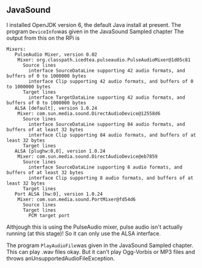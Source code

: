 
##  JavaSound 


I installed OpenJDK version 6, the default Java install at present.
The program `DeviceInfo`was  given in the JavaSound Sampled chapter
The output from this on the RPi is

```
Mixers:
   PulseAudio Mixer, version 0.02
    Mixer: org.classpath.icedtea.pulseaudio.PulseAudioMixer@1d05c81
      Source lines
        interface SourceDataLine supporting 42 audio formats, and buffers of 0 to 1000000 bytes
        interface Clip supporting 42 audio formats, and buffers of 0 to 1000000 bytes
      Target lines
        interface TargetDataLine supporting 42 audio formats, and buffers of 0 to 1000000 bytes
   ALSA [default], version 1.0.24
    Mixer: com.sun.media.sound.DirectAudioDevice@12558d6
      Source lines
        interface SourceDataLine supporting 84 audio formats, and buffers of at least 32 bytes
        interface Clip supporting 84 audio formats, and buffers of at least 32 bytes
      Target lines
   ALSA [plughw:0,0], version 1.0.24
    Mixer: com.sun.media.sound.DirectAudioDevice@eb7859
      Source lines
        interface SourceDataLine supporting 8 audio formats, and buffers of at least 32 bytes
        interface Clip supporting 8 audio formats, and buffers of at least 32 bytes
      Target lines
   Port ALSA [hw:0], version 1.0.24
    Mixer: com.sun.media.sound.PortMixer@fd54d6
      Source lines
      Target lines
        PCM target port
```


Althjough this is using the PulseAudio mixer, pulse audio isn't actually running
(at this stage)!
So it can only use the ALSA interface.


The program `PlayAudioFile`was  given in the JavaSound Sampled chapter.
This can play .wav files okay. But it can't play Ogg-Vorbis or MP3 files and throws
anUnsupportedAudioFileException.
